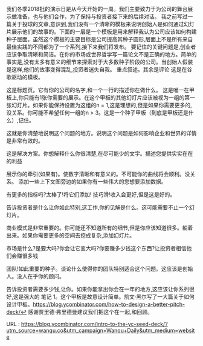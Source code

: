 我们冬季2018批的演示日是从今天开始的一周。我们主要致力于为公司的舞台展示做准备，也与他们合作，为了保持与投资者接下来的后续对话。
 我之前写过一篇关于投球的文章,意识到,我们没有一个清晰的模板来说明创始人是如何通过幻灯片展示他们的故事的。下面的一层是一个模板是用来解释我认为公司应该如何构建种子层面。虽然这个模板的主要目标是公司提高其种子圆形,层面上不是所有来自最佳实践的不同都为了一个系列,接下来我们将发布。 
 要记住的关键问题是,创业者应该争取清晰和简洁。在你的市场或世界哲学写一篇论文不是正确的地方。简单的事实是,没有太多有意义的细节来探索对于大多数种子阶段的公司。当创始人假装是这样,他们的故事变得混乱,投资者迷失自我。 
 重点叙述。其余是评论 
 这是在谷歌驱动的模板。 
  
 这是标题页。它有你的公司的名字,和一个一行的描述你在做什么。 
 这是唯一在甲板上,你只能有1张你需要的展示。在这个甲板的其他幻灯片应该被视为一组的第一张幻灯片。如果你能保持设置为这组的n = 1,这是理想的,但是如果你需要更多的,没关系。你可能不希望任何一组的n > 3。这是一个种子甲板（到底是甲板还是什么）,记住。 
  
 这就是你清楚地说明这个问题的地方。说明这个问题是如何影响企业和世界的详情是非常有效的。 
  
 这是解决方案。你想解释什么你很清楚,在尽可能少的文字。描述您提供实实在在的利益 
  
 展示你的牵引(如果有)。使数字清晰和有意义的。不可能你的曲线将会顺利。没关系。 
 添加一些上下文图旁边的如果你有一些伟大的您想要添加数据。 
  
 有更多的指标吗?太棒了!将它们添加! 
 技巧滑!收入会更好,但是这是好的。 
  
 告诉投资者是什么让你如此特别,这工作,你的见解是什么。这可能需要不止一个幻灯片。 
  
 商业模式是非常重要的。你可能还不知道所有的细节,但是你应该知道很多。躺着出来。如果你需要更多的空间去挖成复杂,添加幻灯片。 
  
 市场是什么?是要大吗?你会让它变大吗?你要赚多少钱这个东西?让投资者相信他们会赚很多钱 
  
 团队!如此重要的种子。谈论什么使得你的团队特别适合这个问题。这应该是创始人。没人在乎你的顾问。 
  
 告诉投资者需要多少钱,让你。如果你能拿出你会在一年的地方,这应该让你系列很好,这是强大的 
 笔记 
 1。这个甲板是故意设计简单。凯文·黑尔写了一大篇关于如何设计甲板。https://blog.ycombinator.com/how-to-design-a-better-pitch-deck/↩ 
 感谢贾里德·弗里德曼建议我们把这个在一起,和回顾。 
  
   
  URL : https://blog.ycombinator.com/intro-to-the-yc-seed-deck/?utm_source=wanqu.co&utm_campaign=Wanqu+Daily&utm_medium=website
